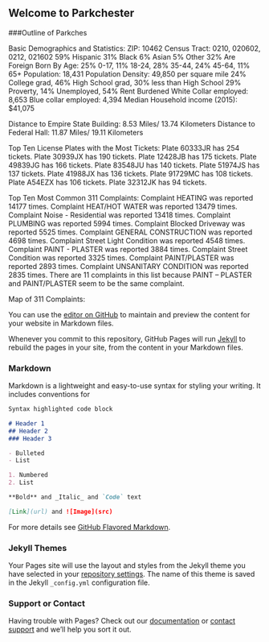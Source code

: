 ## Welcome to Parkchester
###Outline of Parkches

Basic Demographics and Statistics:
  ZIP: 10462 
  Census Tract: 0210, 020602, 0212, 021602
  59% Hispanic 31% Black 6% Asian 5% Other 
  32% Are Foreign Born
  By Age: 25% 0-17, 11% 18-24, 28% 35-44, 24% 45-64, 11% 65+
  Population: 18,431
  Population Density: 49,850 per square mile
  24% College grad, 46% High School grad, 30% less than High School
  29% Proverty, 14% Unemployed, 54% Rent Burdened 
  White Collar employed: 8,653
  Blue collar employed: 4,394
  Median Household income (2015): $41,075
  
  Distance to Empire State Building: 
  8.53 Miles/ 13.74 Kilometers
  Distance to Federal Hall:
  11.87 Miles/ 19.11 Kilometers

Top Ten License Plates with the Most Tickets:
  Plate 60333JR has 254 tickets.
  Plate 30939JX has 190 tickets.
  Plate 12428JB has 175 tickets.
  Plate 49839JG has 166 tickets.
  Plate 83548JU has 140 tickets.
  Plate 51974JS has 137 tickets.
  Plate 41988JX has 136 tickets.
  Plate 91729MC has 108 tickets.
  Plate A54EZX has 106 tickets.
  Plate 32312JK has 94 tickets.

Top Ten Most Common 311 Complaints:
  Complaint	HEATING	was	reported	14177	times.
  Complaint	HEAT/HOT	WATER	was	reported	13479	times.
  Complaint	Noise	- Residential	was	reported	13418	times.
  Complaint	PLUMBING	was	reported	5994	times.
  Complaint	Blocked	Driveway	was	reported	5525	times.
  Complaint	GENERAL	CONSTRUCTION	was	reported	4698	times.
  Complaint	Street	Light	Condition	was	reported	4548	times.
  Complaint	PAINT	- PLASTER	was	reported	3884	times.
  Complaint	Street	Condition	was	reported	3325	times.
  Complaint	PAINT/PLASTER	was	reported	2893	times.
  Complaint	UNSANITARY	CONDITION	was	reported	2835	times.
  There	are	11	complaints	in	this	list	because	PAINT	– PLASTER	and	PAINT/PLASTER	seem	to	be the	same	complaint.
  
Map of 311 Complaints:

































You can use the [editor on GitHub](https://github.com/kendc913/Parkchester/edit/master/README.md) to maintain and preview the content for your website in Markdown files.

Whenever you commit to this repository, GitHub Pages will run [Jekyll](https://jekyllrb.com/) to rebuild the pages in your site, from the content in your Markdown files.

### Markdown

Markdown is a lightweight and easy-to-use syntax for styling your writing. It includes conventions for

```markdown
Syntax highlighted code block

# Header 1
## Header 2
### Header 3

- Bulleted
- List

1. Numbered
2. List

**Bold** and _Italic_ and `Code` text

[Link](url) and ![Image](src)
```

For more details see [GitHub Flavored Markdown](https://guides.github.com/features/mastering-markdown/).

### Jekyll Themes

Your Pages site will use the layout and styles from the Jekyll theme you have selected in your [repository settings](https://github.com/kendc913/Parkchester/settings). The name of this theme is saved in the Jekyll `_config.yml` configuration file.

### Support or Contact

Having trouble with Pages? Check out our [documentation](https://help.github.com/categories/github-pages-basics/) or [contact support](https://github.com/contact) and we’ll help you sort it out.
